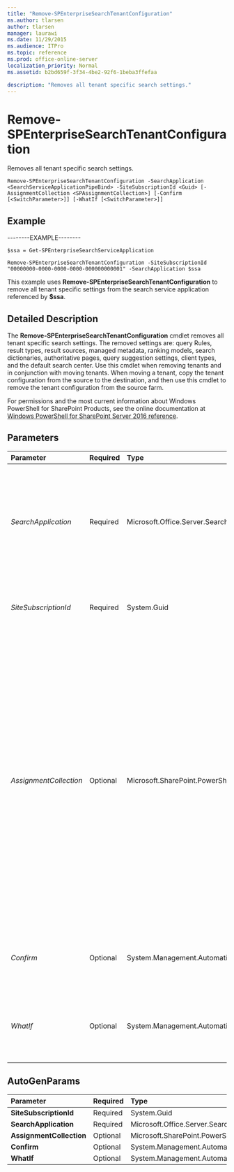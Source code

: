 ```yaml
---
title: "Remove-SPEnterpriseSearchTenantConfiguration"
ms.author: tlarsen
author: tlarsen
manager: laurawi
ms.date: 11/29/2015
ms.audience: ITPro
ms.topic: reference
ms.prod: office-online-server
localization_priority: Normal
ms.assetid: b2bd659f-3f34-4be2-92f6-1beba3ffefaa

description: "Removes all tenant specific search settings."
---
```


# Remove-SPEnterpriseSearchTenantConfiguration

Removes all tenant specific search settings.
  
```
Remove-SPEnterpriseSearchTenantConfiguration -SearchApplication <SearchServiceApplicationPipeBind> -SiteSubscriptionId <Guid> [-AssignmentCollection <SPAssignmentCollection>] [-Confirm [<SwitchParameter>]] [-WhatIf [<SwitchParameter>]]

```

## Example

--------EXAMPLE--------
  
```
$ssa = Get-SPEnterpriseSearchServiceApplication
```

```
Remove-SPEnterpriseSearchTenantConfiguration -SiteSubscriptionId "00000000-0000-0000-0000-000000000001" -SearchApplication $ssa
```

This example uses **Remove-SPEnterpriseSearchTenantConfiguration** to remove all tenant specific settings from the search service application referenced by **$ssa**. 
  
## Detailed Description

The **Remove-SPEnterpriseSearchTenantConfiguration** cmdlet removes all tenant specific search settings. The removed settings are: query Rules, result types, result sources, managed metadata, ranking models, search dictionaries, authoritative pages, query suggestion settings, client types, and the default search center. Use this cmdlet when removing tenants and in conjunction with moving tenants. When moving a tenant, copy the tenant configuration from the source to the destination, and then use this cmdlet to remove the tenant configuration from the source farm. 
  
For permissions and the most current information about Windows PowerShell for SharePoint Products, see the online documentation at [Windows PowerShell for SharePoint Server 2016 reference](https://go.microsoft.com/fwlink/p/?LinkId=671715). 
  
## Parameters

|**Parameter**|**Required**|**Type**|**Description**|
|:-----|:-----|:-----|:-----|
| _SearchApplication_ <br/> |Required  <br/> |Microsoft.Office.Server.Search.Cmdlet.SearchServiceApplicationPipeBind  <br/> |Specifies the name of the search application that contains the tenant configuration. The type must be a valid GUID, in the form 12345678-90ab-cdef-1234-567890bcdefgh; a valid search application name (for example, SearchApp1); or an instance of a valid **SearchServiceApplication** object.  <br/> |
| _SiteSubscriptionId_ <br/> |Required  <br/> |System.Guid  <br/> |Specifies the site subscription of the tenant. The type must be a valid GUID, in the form 12345678-90ab-cdef-1234-567890bcdefgh.  <br/> |
| _AssignmentCollection_ <br/> |Optional  <br/> |Microsoft.SharePoint.PowerShell.SPAssignmentCollection  <br/> |Manages objects for the purpose of proper disposal. Use of objects, such as **SPWeb** or **SPSite**, can use large amounts of memory and use of these objects in Windows PowerShell scripts requires proper memory management. Using the **SPAssignment** object, you can assign objects to a variable and dispose of the objects after they are needed to free up memory. When **SPWeb**, **SPSite**, or **SPSiteAdministration** objects are used, the objects are automatically disposed of if an assignment collection or the **Global** parameter is not used.  <br/> > [!NOTE]> When the **Global** parameter is used, all objects are contained in the global store. If objects are not immediately used, or disposed of by using the **Stop-SPAssignment** command, an out-of-memory scenario can occur.           |
| _Confirm_ <br/> |Optional  <br/> |System.Management.Automation.SwitchParameter  <br/> |Prompts you for confirmation before executing the command. For more information, type the following command: **get-help about_commonparameters** <br/> |
| _WhatIf_ <br/> |Optional  <br/> |System.Management.Automation.SwitchParameter  <br/> |Displays a message that describes the effect of the command instead of executing the command. For more information, type the following command: **get-help about_commonparameters** <br/> |
   
## AutoGenParams

|**Parameter**|**Required**|**Type**|**Description**|
|:-----|:-----|:-----|:-----|
|**SiteSubscriptionId** <br/> |Required  <br/> |System.Guid  <br/> ||
|**SearchApplication** <br/> |Required  <br/> |Microsoft.Office.Server.Search.Cmdlet.SearchServiceApplicationPipeBind  <br/> ||
|**AssignmentCollection** <br/> |Optional  <br/> |Microsoft.SharePoint.PowerShell.SPAssignmentCollection  <br/> ||
|**Confirm** <br/> |Optional  <br/> |System.Management.Automation.SwitchParameter  <br/> ||
|**WhatIf** <br/> |Optional  <br/> |System.Management.Automation.SwitchParameter  <br/> ||
   

